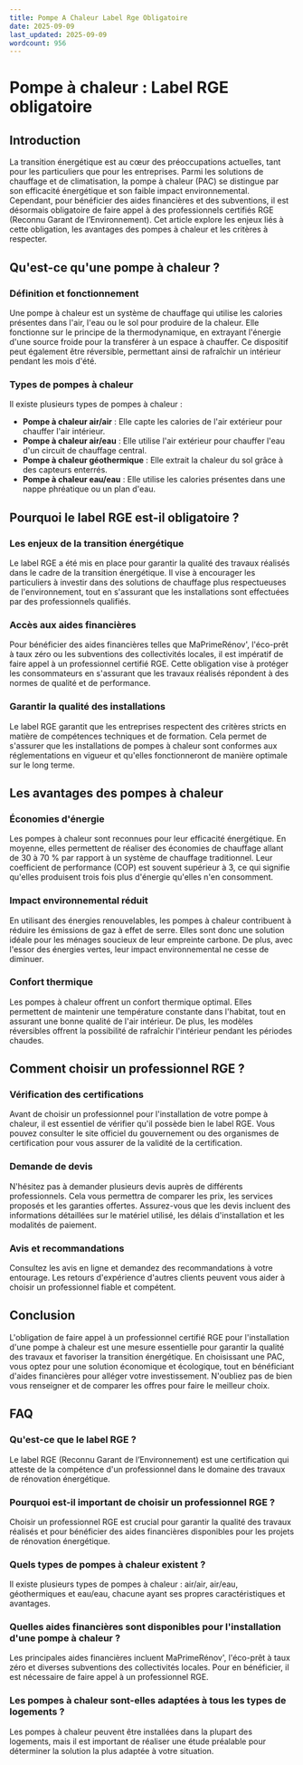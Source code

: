 ```yaml
---
title: Pompe A Chaleur Label Rge Obligatoire
date: 2025-09-09
last_updated: 2025-09-09
wordcount: 956
---
```


# Pompe à chaleur : Label RGE obligatoire

## Introduction

La transition énergétique est au cœur des préoccupations actuelles, tant pour les particuliers que pour les entreprises. Parmi les solutions de chauffage et de climatisation, la pompe à chaleur (PAC) se distingue par son efficacité énergétique et son faible impact environnemental. Cependant, pour bénéficier des aides financières et des subventions, il est désormais obligatoire de faire appel à des professionnels certifiés RGE (Reconnu Garant de l’Environnement). Cet article explore les enjeux liés à cette obligation, les avantages des pompes à chaleur et les critères à respecter.

## Qu'est-ce qu'une pompe à chaleur ?

### Définition et fonctionnement

Une pompe à chaleur est un système de chauffage qui utilise les calories présentes dans l'air, l'eau ou le sol pour produire de la chaleur. Elle fonctionne sur le principe de la thermodynamique, en extrayant l'énergie d'une source froide pour la transférer à un espace à chauffer. Ce dispositif peut également être réversible, permettant ainsi de rafraîchir un intérieur pendant les mois d'été.

### Types de pompes à chaleur

Il existe plusieurs types de pompes à chaleur :

- **Pompe à chaleur air/air** : Elle capte les calories de l'air extérieur pour chauffer l'air intérieur.
- **Pompe à chaleur air/eau** : Elle utilise l'air extérieur pour chauffer l'eau d'un circuit de chauffage central.
- **Pompe à chaleur géothermique** : Elle extrait la chaleur du sol grâce à des capteurs enterrés.
- **Pompe à chaleur eau/eau** : Elle utilise les calories présentes dans une nappe phréatique ou un plan d'eau.

## Pourquoi le label RGE est-il obligatoire ?

### Les enjeux de la transition énergétique

Le label RGE a été mis en place pour garantir la qualité des travaux réalisés dans le cadre de la transition énergétique. Il vise à encourager les particuliers à investir dans des solutions de chauffage plus respectueuses de l'environnement, tout en s'assurant que les installations sont effectuées par des professionnels qualifiés.

### Accès aux aides financières

Pour bénéficier des aides financières telles que MaPrimeRénov', l'éco-prêt à taux zéro ou les subventions des collectivités locales, il est impératif de faire appel à un professionnel certifié RGE. Cette obligation vise à protéger les consommateurs en s'assurant que les travaux réalisés répondent à des normes de qualité et de performance.

### Garantir la qualité des installations

Le label RGE garantit que les entreprises respectent des critères stricts en matière de compétences techniques et de formation. Cela permet de s'assurer que les installations de pompes à chaleur sont conformes aux réglementations en vigueur et qu'elles fonctionneront de manière optimale sur le long terme.

## Les avantages des pompes à chaleur

### Économies d'énergie

Les pompes à chaleur sont reconnues pour leur efficacité énergétique. En moyenne, elles permettent de réaliser des économies de chauffage allant de 30 à 70 % par rapport à un système de chauffage traditionnel. Leur coefficient de performance (COP) est souvent supérieur à 3, ce qui signifie qu'elles produisent trois fois plus d'énergie qu'elles n'en consomment.

### Impact environnemental réduit

En utilisant des énergies renouvelables, les pompes à chaleur contribuent à réduire les émissions de gaz à effet de serre. Elles sont donc une solution idéale pour les ménages soucieux de leur empreinte carbone. De plus, avec l'essor des énergies vertes, leur impact environnemental ne cesse de diminuer.

### Confort thermique

Les pompes à chaleur offrent un confort thermique optimal. Elles permettent de maintenir une température constante dans l'habitat, tout en assurant une bonne qualité de l'air intérieur. De plus, les modèles réversibles offrent la possibilité de rafraîchir l'intérieur pendant les périodes chaudes.

## Comment choisir un professionnel RGE ?

### Vérification des certifications

Avant de choisir un professionnel pour l'installation de votre pompe à chaleur, il est essentiel de vérifier qu'il possède bien le label RGE. Vous pouvez consulter le site officiel du gouvernement ou des organismes de certification pour vous assurer de la validité de la certification.

### Demande de devis

N'hésitez pas à demander plusieurs devis auprès de différents professionnels. Cela vous permettra de comparer les prix, les services proposés et les garanties offertes. Assurez-vous que les devis incluent des informations détaillées sur le matériel utilisé, les délais d'installation et les modalités de paiement.

### Avis et recommandations

Consultez les avis en ligne et demandez des recommandations à votre entourage. Les retours d'expérience d'autres clients peuvent vous aider à choisir un professionnel fiable et compétent.

## Conclusion

L'obligation de faire appel à un professionnel certifié RGE pour l'installation d'une pompe à chaleur est une mesure essentielle pour garantir la qualité des travaux et favoriser la transition énergétique. En choisissant une PAC, vous optez pour une solution économique et écologique, tout en bénéficiant d'aides financières pour alléger votre investissement. N'oubliez pas de bien vous renseigner et de comparer les offres pour faire le meilleur choix.

## FAQ

### Qu'est-ce que le label RGE ?

Le label RGE (Reconnu Garant de l’Environnement) est une certification qui atteste de la compétence d'un professionnel dans le domaine des travaux de rénovation énergétique.

### Pourquoi est-il important de choisir un professionnel RGE ?

Choisir un professionnel RGE est crucial pour garantir la qualité des travaux réalisés et pour bénéficier des aides financières disponibles pour les projets de rénovation énergétique.

### Quels types de pompes à chaleur existent ?

Il existe plusieurs types de pompes à chaleur : air/air, air/eau, géothermiques et eau/eau, chacune ayant ses propres caractéristiques et avantages.

### Quelles aides financières sont disponibles pour l'installation d'une pompe à chaleur ?

Les principales aides financières incluent MaPrimeRénov', l'éco-prêt à taux zéro et diverses subventions des collectivités locales. Pour en bénéficier, il est nécessaire de faire appel à un professionnel RGE.

### Les pompes à chaleur sont-elles adaptées à tous les types de logements ?

Les pompes à chaleur peuvent être installées dans la plupart des logements, mais il est important de réaliser une étude préalable pour déterminer la solution la plus adaptée à votre situation.